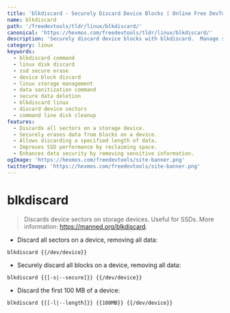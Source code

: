 ```yaml
---
title: 'blkdiscard - Securely Discard Device Blocks | Online Free DevTools by Hexmos'
name: blkdiscard
path: '/freedevtools/tldr/linux/blkdiscard/'
canonical: 'https://hexmos.com/freedevtools/tldr/linux/blkdiscard/'
description: 'Securely discard device blocks with blkdiscard.  Manage storage space and enhance SSD performance by removing data. Free online tool, no registration required.'
category: linux
keywords:
  - blkdiscard command
  - linux disk discard
  - ssd secure erase
  - device block discard
  - linux storage management
  - data sanitization command
  - secure data deletion
  - blkdiscard linux
  - discard device sectors
  - command line disk cleanup
features:
  - Discards all sectors on a storage device.
  - Securely erases data from blocks on a device.
  - Allows discarding a specified length of data.
  - Improves SSD performance by reclaiming space.
  - Enhances data security by removing sensitive information.
ogImage: 'https://hexmos.com/freedevtools/site-banner.png'
twitterImage: 'https://hexmos.com/freedevtools/site-banner.png'
---
```


# blkdiscard

> Discards device sectors on storage devices. Useful for SSDs.
> More information: <https://manned.org/blkdiscard>.

- Discard all sectors on a device, removing all data:

`blkdiscard {{/dev/device}}`

- Securely discard all blocks on a device, removing all data:

`blkdiscard {{[-s|--secure]}} {{/dev/device}}`

- Discard the first 100 MB of a device:

`blkdiscard {{[-l|--length]}} {{100MB}} {{/dev/device}}`

